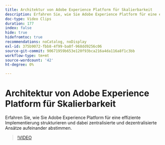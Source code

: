 ```yaml
---
title: Architektur von Adobe Experience Platform für Skalierbarkeit
description: Erfahren Sie, wie Sie Adobe Experience Platform für eine effiziente Implementierung strukturieren und dabei zentralisierte und dezentralisierte Ansätze aufeinander abstimmen.
doc-type: Video Clips
duration: 177
index: false
hide: true
hidefromtoc: true
recommendations: noCatalog, noDisplay
exl-id: 375b9072-fbb8-4f99-ba8f-968dd9256c06
source-git-commit: 90671959b653e120f93bca216a4da116a8f1c3bb
workflow-type: tm+mt
source-wordcount: '42'
ht-degree: 0%

---
```


# Architektur von Adobe Experience Platform für Skalierbarkeit

Erfahren Sie, wie Sie Adobe Experience Platform für eine effiziente Implementierung strukturieren und dabei zentralisierte und dezentralisierte Ansätze aufeinander abstimmen.

<!-- 62_S601_3442532_176_architecting-adobe-experience-platform-for-scalability -->
>[!VIDEO](https://video.tv.adobe.com/v/3458321/?learn=on&enablevpops=true)
